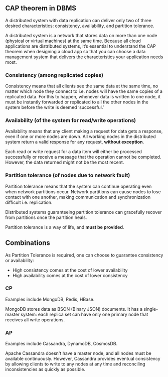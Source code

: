 ## CAP theorem in DBMS

A distributed system with data replication can deliver only two of three desired characteristics: consistency, availability, and partition tolerance.

A distributed system is a network that stores data on more than one node (physical or virtual machines) at the same time. Because all cloud applications are distributed systems, it’s essential to understand the CAP theorem when designing a cloud app so that you can choose a data management system that delivers the characteristics your application needs most.

### Consistency (among replicated copies)

Consistency means that all clients see the same data at the same time, no matter which node they connect to i.e. nodes will have the same copies of a replicated data. For this to happen, whenever data is written to one node, it must be instantly forwarded or replicated to all the other nodes in the system before the write is deemed ‘successful.’

### Availability (of the system for read/write operations)

Availability means that any client making a request for data gets a response, even if one or more nodes are down. All working nodes in the distributed system return a valid response for any request, **without exception**.

Each read or write request for a data item will either be processed successfully or receive a message that the operation cannot be completed. However, the data returned might not be the most recent.

### Partition tolerance (of nodes due to network fault)

Partition tolerance means that the system can continue operating even when network partitions occur. Network partitions can cause nodes to lose contact with one another, making communication and synchronization difficult i.e. replication.

Distributed systems guaranteeing partition tolerance can gracefully recover from partitions once the partition heals.

Partition tolerance is a way of life, and **must be provided**.

## Combinations

As Partition Tolerance is required, one can choose to guarantee consistency or availability:

- High consistency comes at the cost of lower availability
- High availability comes at the cost of lower consistency

### CP

Examples include MongoDB, Redis, HBase.

MongoDB stores data as BSON (Binary JSON) documents. It has a single-master system: each replica set can have only one primary node that receives all write operations.

### AP

Examples include Cassandra, DynamoDB, CosmosDB.

Apache Cassandra doesn't have a master node, and all nodes must be available continuously. However, Cassandra provides eventual consistency by allowing clients to write to any nodes at any time and reconciling inconsistencies as quickly as possible.
